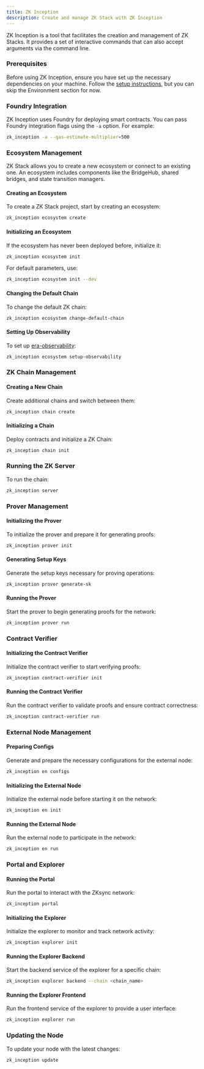 ```yaml
---
title: ZK Inception
description: Create and manage ZK Stack with ZK Inception
---
```


ZK Inception is a tool that facilitates the creation and management of ZK Stacks. It provides a set of interactive commands that can also accept arguments via the command line.

### Prerequisites

Before using ZK Inception, ensure you have set up the necessary dependencies on your machine. Follow the [setup instructions](https://github.com/matter-labs/zksync-era/blob/main/docs/guides/setup-dev.md), but you can skip the Environment section for now.

### Foundry Integration

ZK Inception uses Foundry for deploying smart contracts. You can pass Foundry integration flags using the `-a` option. For example:

```bash
zk_inception -a --gas-estimate-multiplier=500
```


### Ecosystem Management

ZK Stack allows you to create a new ecosystem or connect to an existing one. An ecosystem includes components like the BridgeHub, shared bridges, and state transition managers.

#### Creating an Ecosystem

To create a ZK Stack project, start by creating an ecosystem:

```bash
zk_inception ecosystem create
```

#### Initializing an Ecosystem

If the ecosystem has never been deployed before, initialize it:

```bash
zk_inception ecosystem init
```

For default parameters, use:

```bash
zk_inception ecosystem init --dev
```

#### Changing the Default Chain

To change the default ZK chain:

```bash
zk_inception ecosystem change-default-chain
```

#### Setting Up Observability

To set up [era-observability](https://github.com/matter-labs/era-observability):

```bash
zk_inception ecosystem setup-observability
```


### ZK Chain Management

#### Creating a New Chain

Create additional chains and switch between them:

```bash
zk_inception chain create
```

#### Initializing a Chain

Deploy contracts and initialize a ZK Chain:

```bash
zk_inception chain init
```

### Running the ZK Server

To run the chain:

```bash
zk_inception server
```

### Prover Management

#### Initializing the Prover

To initialize the prover and prepare it for generating proofs:

```bash
zk_inception prover init
```

#### Generating Setup Keys

Generate the setup keys necessary for proving operations:

```bash
zk_inception prover generate-sk
```

#### Running the Prover

Start the prover to begin generating proofs for the network:

```bash
zk_inception prover run
```

### Contract Verifier

#### Initializing the Contract Verifier

Initialize the contract verifier to start verifying proofs:

```bash
zk_inception contract-verifier init
```

#### Running the Contract Verifier

Run the contract verifier to validate proofs and ensure contract correctness:

```bash
zk_inception contract-verifier run
```

### External Node Management

#### Preparing Configs

Generate and prepare the necessary configurations for the external node:

```bash
zk_inception en configs
```

#### Initializing the External Node

Initialize the external node before starting it on the network:

```bash
zk_inception en init
```

#### Running the External Node

Run the external node to participate in the network:

```bash
zk_inception en run
```

### Portal and Explorer

#### Running the Portal

Run the portal to interact with the ZKsync network:

```bash
zk_inception portal
```

#### Initializing the Explorer

Initialize the explorer to monitor and track network activity:

```bash
zk_inception explorer init
```

#### Running the Explorer Backend

Start the backend service of the explorer for a specific chain:

```bash
zk_inception explorer backend --chain <chain_name>
```

#### Running the Explorer Frontend

Run the frontend service of the explorer to provide a user interface:

```bash
zk_inception explorer run
```

### Updating the Node

To update your node with the latest changes:

```bash
zk_inception update
```
